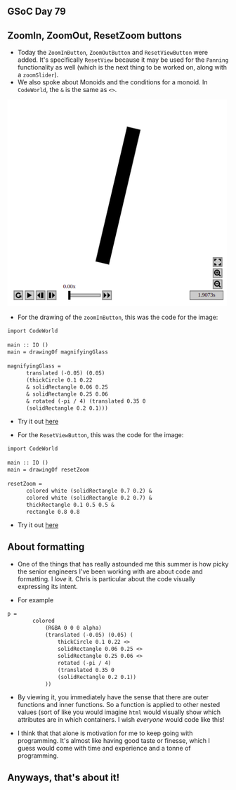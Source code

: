 ## GSoC Day 79

## ZoomIn, ZoomOut, ResetZoom buttons

- Today the ```ZoomInButton```, ```ZoomOutButton``` and ```ResetViewButton```  were added.
  It's specifically ```ResetView``` because it may be used for the ```Panning``` functionality
  as well (which is the next thing to be worked on, along with a ```zoomSlider```).
- We also spoke about Monoids and the conditions for a monoid. In ```CodeWorld```, the ```&```
  is the same as ```<>```.
  
<img src="/images/GSoc_/zoombuttons.png" width="500">

- For the drawing of the ```zoomInButton```, this was the code for the image:

```
import CodeWorld

main :: IO ()
main = drawingOf magnifyingGlass 

magnifyingGlass = 
      translated (-0.05) (0.05) 
      (thickCircle 0.1 0.22  
      & solidRectangle 0.06 0.25
      & solidRectangle 0.25 0.06 
      & rotated (-pi / 4) (translated 0.35 0
      (solidRectangle 0.2 0.1)))
```
- Try it out [here](https://code.world/haskell#PY_-qCEXBDA20q4rFLCWKQg)

- For the ```ResetViewButton```, this was the code for the image:

```
import CodeWorld

main :: IO ()
main = drawingOf resetZoom

resetZoom = 
      colored white (solidRectangle 0.7 0.2) &
      colored white (solidRectangle 0.2 0.7) &
      thickRectangle 0.1 0.5 0.5 & 
      rectangle 0.8 0.8
```
- Try it out [here](https://code.world/haskell#Phr10XlWAEc5G-uGHsbSIJg)

## About formatting

- One of the things that has really astounded me this summer is how picky the senior engineers I've been
  working with are about code and formatting. I *love* it. Chris is particular about the code visually
  expressing its intent. 
  
- For example

```
p =
        colored
            (RGBA 0 0 0 alpha)
            (translated (-0.05) (0.05) (
                thickCircle 0.1 0.22 <>
                solidRectangle 0.06 0.25 <>
                solidRectangle 0.25 0.06 <>
                rotated (-pi / 4)
                (translated 0.35 0 
                (solidRectangle 0.2 0.1))
            ))

```
- By viewing it, you immediately have the sense that there are outer functions and inner functions.
  So a function is applied to other nested values (sort of like you would imagine ```html``` would
  visually show which attributes are in which containers. I wish *everyone* would code like this!
  
- I think that that alone is motivation for me to keep going with programming. It's almost like 
  having good taste or finesse, which I guess would come with time and experience and a tonne of
  programming.
  
## Anyways, that's about it!

